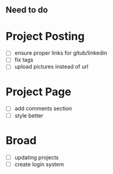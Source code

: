 ## Need to do
# Project Posting
- [ ] ensure proper links for gitub/linkedin
- [ ] fix tags
- [ ] upload pictures instead of url

# Project Page
- [ ] add comments section
- [ ] style better
 
# Broad
- [ ] updating projects
- [ ] create login system
